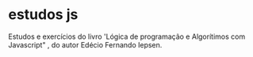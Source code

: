 # estudos js
 Estudos e exercícios do livro 'Lógica de programação e Algorítimos com Javascript" , do autor Edécio Fernando Iepsen.
